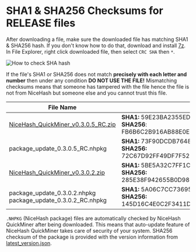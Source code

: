 # SHA1 & SHA256 Checksums for RELEASE files

After downloading a file, make sure the downloaded file has matching SHA1 & SHA256 hash. If you don't know how to do that, 
download and install [7z](https://www.7-zip.org/download.html). In File Explorer, right click downloaded file, then select `CRC SHA` then `*`.

![How to check SHA hash](https://github.com/nicehash/NiceHashQuickMiner/blob/main/checksums/howtohash.png?raw=true)

If the file's SHA1 or SHA256 does not match **precisely with each letter and number** then under any condition **DO NOT USE THE FILE!** Mismatching checksums means that someone has tampered with the file hence the file is not from NiceHash but someone else and you cannot trust this file.

File Name | Checksum
----------|--------------
[NiceHash_QuickMiner_v0.3.0.5_RC.zip](https://github.com/nicehash/NiceHashQuickMiner/releases/tag/v0.3.0.5) | **SHA1:** 59E23BA2355EDA664B3178585D7261877CCC4BFD<br> **SHA256**: FB6B6C2B916AB88E0E6CFD8F964748AA2A9E95559E7C24530FEC37BF4D79D1D7
package_update_0.3.0.5_RC.nhpkg | **SHA1:** 73F90DCDB76481985B8F42CCFDC814550DA7E64C<br> **SHA256:** 72C67D92FF49DF7F5203EB7B70510D5A4EF749B585910815253E406320653642
[NiceHash_QuickMiner_v0.3.0.2.zip](https://github.com/nicehash/NiceHashQuickMiner/releases/tag/v0.3.0.2) | **SHA1:** 5BE5A32C7FF1C840B522EC0B891BABD921BF8056<br> **SHA256:** 285E38F942655B0D988F2B421CCB478E8CCAF675DCCA814D8CAB301F205AA2BA
package_update_0.3.0.2.nhpkg<br>package_update_0.3.0.2_RC.nhpkg | **SHA1:** 5A06C7CC736955827E8B386110C82418F00DA129<br> **SHA256:** 145D16C4E0C2F3411D99A781594D5AF130A131679625C3C4E0ECC6E8A683C840

`.NHPKG` (NiceHash package) files are automatically checked by NiceHash QuickMiner after being downloaded. This means that auto-update feature of NiceHash QuickMiner takes care of security of your system. SHA256 checksum of the package is provided with the version information from [latest_version.json](https://github.com/nicehash/NiceHashQuickMiner/blob/main/update/latest_version.json).
